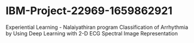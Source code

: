 # IBM-Project-22969-1659862921
Experiential Learning - Nalaiyathiran program
Classification of Arrhythmia by Using Deep Learning with 2-D ECG Spectral Image Representation
